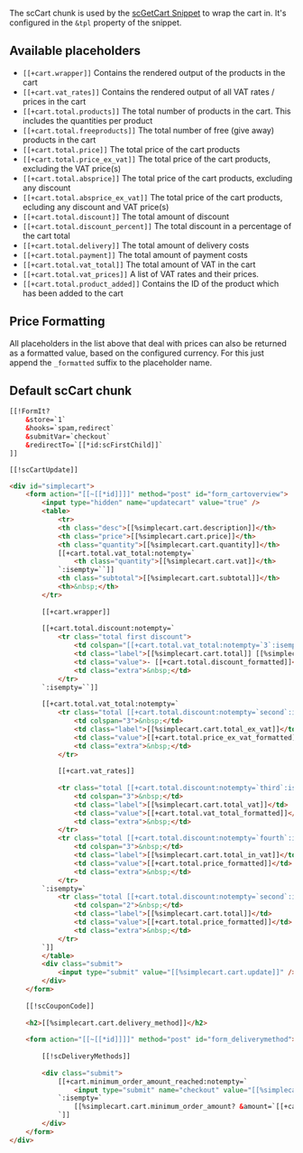 The scCart chunk is used by the [scGetCart Snippet](../Snippets/scGetCart) to wrap the cart in. It's configured in the `&tpl` property of the snippet.

## Available placeholders

- `[[+cart.wrapper]]` Contains the rendered output of the products in the cart
- `[[+cart.vat_rates]]` Contains the rendered output of all VAT rates / prices in the cart  
- `[[+cart.total.products]]` The total number of products in the cart. This includes the quantities per product  
- `[[+cart.total.freeproducts]]` The total number of free (give away) products in the cart  
- `[[+cart.total.price]]` The total price of the cart products  
- `[[+cart.total.price_ex_vat]]` The total price of the cart products, excluding the VAT price(s)  
- `[[+cart.total.absprice]]` The total price of the cart products, excluding any discount  
- `[[+cart.total.absprice_ex_vat]]` The total price of the cart products, ecluding any discount and VAT price(s)  
- `[[+cart.total.discount]]` The total amount of discount  
- `[[+cart.total.discount_percent]]` The total discount in a percentage of the cart total
- `[[+cart.total.delivery]]` The total amount of delivery costs  
- `[[+cart.total.payment]]` The total amount of payment costs  
- `[[+cart.total.vat_total]]` The total amount of VAT in the cart  
- `[[+cart.total.vat_prices]]` A list of VAT rates and their prices. 
- `[[+cart.total.product_added]]` Contains the ID of the product which has been added to the cart

## Price Formatting

All placeholders in the list above that deal with prices can also be returned as a formatted value, based on the configured currency. For this just append the `_formatted` suffix to the placeholder name. 

## Default scCart chunk

```` html
[[!FormIt?
    &store=`1`
    &hooks=`spam,redirect`
    &submitVar=`checkout`
    &redirectTo=`[[*id:scFirstChild]]`
]]

[[!scCartUpdate]]

<div id="simplecart">
    <form action="[[~[[*id]]]]" method="post" id="form_cartoverview">
        <input type="hidden" name="updatecart" value="true" />
        <table>
            <tr>
            <th class="desc">[[%simplecart.cart.description]]</th>
            <th class="price">[[%simplecart.cart.price]]</th>
            <th class="quantity">[[%simplecart.cart.quantity]]</th>
            [[+cart.total.vat_total:notempty=`
                <th class="quantity">[[%simplecart.cart.vat]]</th>
            `:isempty=``]]
            <th class="subtotal">[[%simplecart.cart.subtotal]]</th>
            <th>&nbsp;</th>
        </tr>
        
        [[+cart.wrapper]]
        
        [[+cart.total.discount:notempty=`
            <tr class="total first discount">
                <td colspan="[[+cart.total.vat_total:notempty=`3`:isempty=`2`]]">&nbsp;</td>
                <td class="label">[[%simplecart.cart.total]] [[%simplecart.cart.discount]] [[+cart.total.discount:notempty=`([[+cart.total.discount_percent_formatted]])`:isempty=``]]</td>
                <td class="value">- [[+cart.total.discount_formatted]]</td>
                <td class="extra">&nbsp;</td>
            </tr>
        `:isempty=``]]
        
        [[+cart.total.vat_total:notempty=`
            <tr class="total [[+cart.total.discount:notempty=`second`:isempty=`first`]]">
                <td colspan="3">&nbsp;</td>
                <td class="label">[[%simplecart.cart.total_ex_vat]]</td>
                <td class="value">[[+cart.total.price_ex_vat_formatted]]</td>
                <td class="extra">&nbsp;</td>
            </tr>
            
            [[+cart.vat_rates]]
            
            <tr class="total [[+cart.total.discount:notempty=`third`:isempty=`second`]]">
                <td colspan="3">&nbsp;</td>
                <td class="label">[[%simplecart.cart.total_vat]]</td>
                <td class="value">[[+cart.total.vat_total_formatted]]</td>
                <td class="extra">&nbsp;</td>
            </tr>
            <tr class="total [[+cart.total.discount:notempty=`fourth`:isempty=`third`]]">
                <td colspan="3">&nbsp;</td>
                <td class="label">[[%simplecart.cart.total_in_vat]]</td>
                <td class="value">[[+cart.total.price_formatted]]</td>
                <td class="extra">&nbsp;</td>
            </tr>
        `:isempty=`
            <tr class="total [[+cart.total.discount:notempty=`second`:isempty=`first`]]">
                <td colspan="2">&nbsp;</td>
                <td class="label">[[%simplecart.cart.total]]</td>
                <td class="value">[[+cart.total.price_formatted]]</td>
                <td class="extra">&nbsp;</td>
            </tr>
        `]]
        </table>
        <div class="submit">
            <input type="submit" value="[[%simplecart.cart.update]]" />
        </div>
    </form>
    
    [[!scCouponCode]]
    
    <h2>[[%simplecart.cart.delivery_method]]</h2>
    
    <form action="[[~[[*id]]]]" method="post" id="form_deliverymethod">
    
        [[!scDeliveryMethods]]
        
        <div class="submit">
            [[+cart.minimum_order_amount_reached:notempty=`
                <input type="submit" name="checkout" value="[[%simplecart.cart.checkout]]" />
            `:isempty=`
                [[%simplecart.cart.minimum_order_amount? &amount=`[[+cart.minimum_order_amount_formatted]]`]]
            `]]        
        </div>
    </form>
</div>
````
